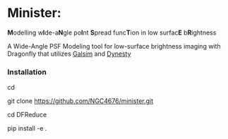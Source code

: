 # Minister:

**M**odelling w**I**de-a**N**gle po**I**nt **S**pread func**T**ion in low surfac**E** b**R**ightness

A Wide-Angle PSF Modeling tool for low-surface brightness imaging with Dragonfly that utilizes [Galsim](https://github.com/GalSim-developers/GalSim) and [Dynesty](https://github.com/joshspeagle/dynesty)

### Installation
cd <install directory>
  
git clone https://github.com/NGC4676/minister.git

cd DFReduce

pip install -e .
